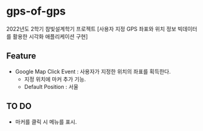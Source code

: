# gps-of-gps
2022년도 2학기 참빛설계학기 프로젝트
[사용자 지정 GPS 좌표와 위치 정보 빅데이터를 활용한 시각화 애플리케이션 구현]

## Feature
- Google Map Click Event : 사용자가 지정한 위치의 좌표를 획득한다.
    - 지정 위치에 마커 추가 기능.
    - Default Position : 서울

## TO DO
- 마커를 클릭 시 메뉴를 표시.
